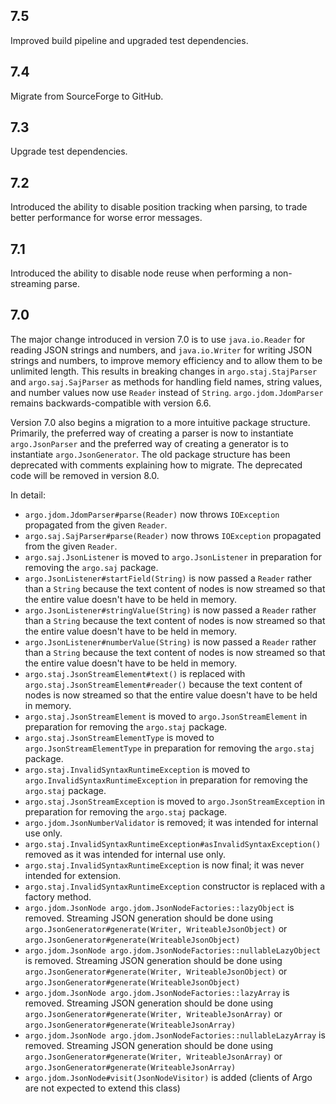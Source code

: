 ## 7.5

Improved build pipeline and upgraded test dependencies.

## 7.4

Migrate from SourceForge to GitHub.

## 7.3

Upgrade test dependencies.

## 7.2

Introduced the ability to disable position tracking when parsing, to trade better performance for worse error messages.

## 7.1

Introduced the ability to disable node reuse when performing a non-streaming parse.

## 7.0

The major change introduced in version 7.0 is to use `java.io.Reader` for reading JSON strings and numbers, and `java.io.Writer` for writing JSON strings and
numbers, to improve memory efficiency and to allow them to be unlimited length. This results in breaking changes in `argo.staj.StajParser`
and `argo.saj.SajParser` as methods for handling field names, string values, and number values now use `Reader` instead of `String`.  `argo.jdom.JdomParser`
remains backwards-compatible with version 6.6.

Version 7.0 also begins a migration to a more intuitive package structure. Primarily, the preferred way of creating a parser is now to
instantiate `argo.JsonParser` and the preferred way of creating a generator is to instantiate `argo.JsonGenerator`. The old package structure has been
deprecated with comments explaining how to migrate. The deprecated code will be removed in version 8.0.

In detail:

- `argo.jdom.JdomParser#parse(Reader)` now throws `IOException` propagated from the given `Reader`.
- `argo.saj.SajParser#parse(Reader)` now throws `IOException` propagated from the given `Reader`.
- `argo.saj.JsonListener` is moved to `argo.JsonListener` in preparation for removing the `argo.saj` package.
- `argo.JsonListener#startField(String)` is now passed a `Reader` rather than a `String` because the text content of nodes is now streamed so that the entire
  value doesn't have to be held in memory.
- `argo.JsonListener#stringValue(String)` is now passed a `Reader` rather than a `String` because the text content of nodes is now streamed so that the entire
  value doesn't have to be held in memory.
- `argo.JsonListener#numberValue(String)` is now passed a `Reader` rather than a `String` because the text content of nodes is now streamed so that the entire
  value doesn't have to be held in memory.
- `argo.staj.JsonStreamElement#text()` is replaced with `argo.staj.JsonStreamElement#reader()` because the text content of nodes is now streamed so that the
  entire value doesn't have to be held in memory.
- `argo.staj.JsonStreamElement` is moved to `argo.JsonStreamElement` in preparation for removing the `argo.staj` package.
- `argo.staj.JsonStreamElementType` is moved to `argo.JsonStreamElementType` in preparation for removing the `argo.staj` package.
- `argo.staj.InvalidSyntaxRuntimeException` is moved to `argo.InvalidSyntaxRuntimeException` in preparation for removing the `argo.staj` package.
- `argo.staj.JsonStreamException` is moved to `argo.JsonStreamException` in preparation for removing the `argo.staj` package.
- `argo.jdom.JsonNumberValidator` is removed; it was intended for internal use only.
- `argo.staj.InvalidSyntaxRuntimeException#asInvalidSyntaxException()` removed as it was intended for internal use only.
- `argo.staj.InvalidSyntaxRuntimeException` is now final; it was never intended for extension.
- `argo.staj.InvalidSyntaxRuntimeException` constructor is replaced with a factory method.
- `argo.jdom.JsonNode argo.jdom.JsonNodeFactories::lazyObject` is removed. Streaming JSON generation should be done
  using `argo.JsonGenerator#generate(Writer, WriteableJsonObject)` or `argo.JsonGenerator#generate(WriteableJsonObject)`
- `argo.jdom.JsonNode argo.jdom.JsonNodeFactories::nullableLazyObject` is removed. Streaming JSON generation should be done
  using `argo.JsonGenerator#generate(Writer, WriteableJsonObject)` or `argo.JsonGenerator#generate(WriteableJsonObject)`
- `argo.jdom.JsonNode argo.jdom.JsonNodeFactories::lazyArray` is removed. Streaming JSON generation should be done
  using `argo.JsonGenerator#generate(Writer, WriteableJsonArray)` or `argo.JsonGenerator#generate(WriteableJsonArray)`
- `argo.jdom.JsonNode argo.jdom.JsonNodeFactories::nullableLazyArray` is removed. Streaming JSON generation should be done
  using `argo.JsonGenerator#generate(Writer, WriteableJsonArray)` or `argo.JsonGenerator#generate(WriteableJsonArray)`
- `argo.jdom.JsonNode#visit(JsonNodeVisitor)` is added (clients of Argo are not expected to extend this class)